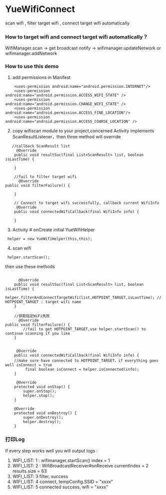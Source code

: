 # YueWifiConnect
scan wifi , filter target wifi , connect target wifi automatically

### How to target wifi and connect target wifi automatically？
WifiManager.scan -> get broadcast notify -> wifimanager.updateNetwork or wifimanager.addNetwork

### How to use this demo
1. add permissions in Manifest

```
    <uses-permission android:name="android.permission.INTERNET"/>
    <uses-permission android:name="android.permission.ACCESS_WIFI_STATE" />
    <uses-permission android:name="android.permission.CHANGE_WIFI_STATE" />
    <uses-permission android:name="android.permission.ACCESS_FINE_LOCATION"/>
    <uses-permission android:name="android.permission.ACCESS_COARSE_LOCATION" />
```

2. copy wifiscan module to your project,concerned Activity implements ScanResultListener，then three method will override


```
   //callback ScanResult list
     @Override
    public void resultSuc(final List<ScanResult> list, boolean isLastTime) {
        
    }
    
    //fail to filter target wifi
      @Override
public void filterFailure() {
        
    }
    
    // Connect to target wifi successfully, callback current WifiInfo
     @Override
    public void connectedWifiCallback(final WifiInfo info) {
        
    }
```
3. Activity # onCreate initial YueWifiHelper

```
 helper = new YueWifiHelper(this,this);
```
4. scan wifi

 
```
 helper.startScan();
```

then use these methods
```

      @Override
    public void resultSuc(final List<ScanResult> list, boolean isLastTime) {
         helper.filterAndConnectTargetWifi(list,HOTPOINT_TARGET,isLastTime); // HOTPOINT_TARGET : target wifi name
    }
    
    //获取指定WiFi失败
      @Override
public void filterFailure() {
        //fail to get HOTPOINT_TARGET,use helper.startScan() to continue scanning if you like
    }
    

     @Override
    public void connectedWifiCallback(final WifiInfo info) {
    //make sure have connected to HOTPOINT_TARGET，if everything goes well isConnect = true
         final boolean isConnect = helper.isConnected(info);
    }
    
     @Override
    protected void onStop() {
        super.onStop();
        helper.stop();
    }

    @Override
    protected void onDestroy() {
        super.onDestroy();
        helper.destroy();
    }
```

### 打印Log
if every step works well you will output logs :
1. WIFI_LIST: 1 :  wifimanager.startScan() index = 1
2. WIFI_LIST: 2 :  WifiBroadcastReceiver#onReceive currentIndex = 2 results.size = 63
3. WIFI_LIST: 3 filter, success
4. WIFI_LIST: 4 connect, tempConfig.SSID = "xxxx"
5. WIFI_LIST: 5 connected success,  wifi  = "xxxx"
